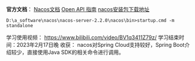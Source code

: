 **官方文档**：
[Nacos文档](https://nacos.io/zh-cn/docs/v2/quickstart/quick-start.html)
[Open API 指南](https://nacos.io/zh-cn/docs/v2/guide/user/open-api.html)
[nacos安装包下载地址](https://github.com/alibaba/nacos/releases)

```win
D:\a_software\nacos\nacos-server-2.2.0\nacos\bin>startup.cmd -m standalone
```



学习使用视频：
https://www.bilibili.com/video/BV1q3411Z79z/
学习结束时间：2023年2月17日晚
收获：
nacos对Spring Cloud支持较好，Spring Boot介绍较少，直接使用Java SDK的相关命令进行调用。
